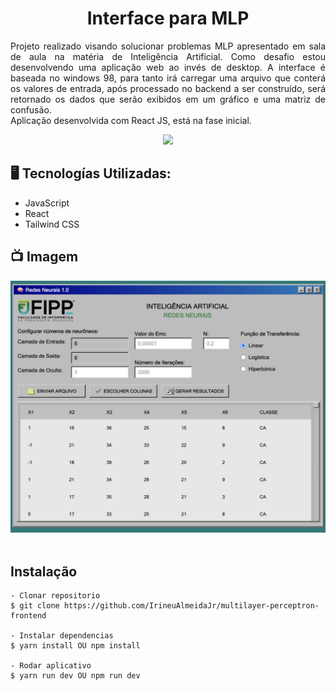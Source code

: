 <h1 align="center">Interface para MLP </h1>
<p align="justify">Projeto realizado visando solucionar problemas MLP apresentado em sala de aula na matéria de Inteligência Artificial. Como desafio estou desenvolvendo uma aplicação web ao invés de desktop. A interface é baseada no windows 98, para tanto irá carregar uma arquivo que conterá os valores de entrada, após processado no backend a ser construído, será retornado os dados que serão exibidos em um gráfico e uma matriz de confusão. </br>
Aplicação desenvolvida com React JS, está na fase inicial.
</p>

<p align="center">
<img src="http://img.shields.io/static/v1?label=STATUS&message=EM%20DESENVOLVIMENTO&color=GREEN&style=for-the-badge"/>
</p>


## 🖥️ Tecnologías Utilizadas:

- JavaScript </br>
- React </br>
- Tailwind CSS 


## 📺 Imagem
<div>
  <img src="https://raw.githubusercontent.com/IrineuAlmeidaJr/multilayer-perceptron-frontend/main/screen/tela.png"  width="600" />
</div>
</br>
 
## Instalação

    - Clonar repositorio
    $ git clone https://github.com/IrineuAlmeidaJr/multilayer-perceptron-frontend

    - Instalar dependencias
    $ yarn install OU npm install

    - Rodar aplicativo
    $ yarn run dev OU npm run dev
    
  
